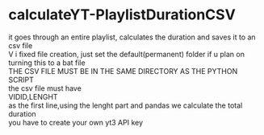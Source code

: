 # calculateYT-PlaylistDurationCSV<br />
it goes through an entire playlist, calculates the duration and saves it to an csv file<br />
V i fixed file creation, just set the default(permanent) folder if u plan on turning this to a bat file <br />
THE CSV FILE MUST BE IN THE SAME DIRECTORY AS THE PYTHON SCRIPT<br />
the csv file must have<br /> VIDID,LENGHT<br />
as the first line,using the lenght part and pandas we calculate the total duration<br />
you have to create your own yt3 API key<br />

